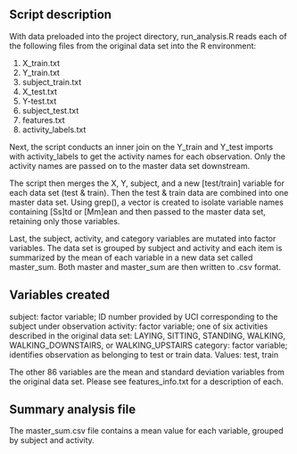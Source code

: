 ## Script description
With data preloaded into the project directory, run_analysis.R reads each of the following files from the original data set into the R environment:

1. X_train.txt
2. Y_train.txt
3. subject_train.txt
4. X_test.txt
5. Y-test.txt
6. subject_test.txt
7. features.txt
8. activity_labels.txt

Next, the script conducts an inner join on the Y_train and Y_test imports with activity_labels to get the activity names for each observation. Only the activity names are passed on to the master data set downstream.

The script then merges the X, Y, subject, and a new [test/train] variable for each data set (test & train). Then the test & train data are combined into one master data set. Using grep(), a vector is created to isolate variable names containing [Ss]td or [Mm]ean and then passed to the master data set, retaining only those variables.

Last, the subject, activity, and category variables are mutated into factor variables. The data set is grouped by subject and activity and each item is summarized by the mean of each variable in a new data set called master_sum. Both master and master_sum are then written to .csv format.

## Variables created

subject: factor variable; ID number provided by UCI corresponding to the subject under observation
activity: factor variable; one of six activities described in the original data set: LAYING, SITTING, STANDING, WALKING, WALKING_DOWNSTAIRS, or WALKING_UPSTAIRS
category: factor variable; identifies observation as belonging to test or train data. Values: test, train

The other 86 variables are the mean and standard deviation variables from the original data set. Please see features_info.txt for a description of each.

## Summary analysis file
The master_sum.csv file contains a mean value for each variable, grouped by subject and activity.